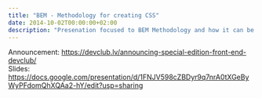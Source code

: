 ```yaml
---
title: "BEM - Methodology for creating CSS"
date: 2014-10-02T00:00:00+02:00
description: "Presenation focused to BEM Methodology and how it can be used without BEM-tools and share knowledge that have been obtained during BEM integration into our company."
---
```


Announcement: https://devclub.lv/announcing-special-edition-front-end-devclub/  
Slides: https://docs.google.com/presentation/d/1FNJV598cZBDyr9q7nrA0tXGeByWyPFdomQhXQAa2-hY/edit?usp=sharing